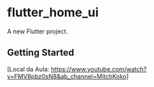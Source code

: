 # flutter_home_ui

A new Flutter project.

## Getting Started

[Local da Aula: https://www.youtube.com/watch?v=FMV8pbz0sN8&ab_channel=MitchKoko]
